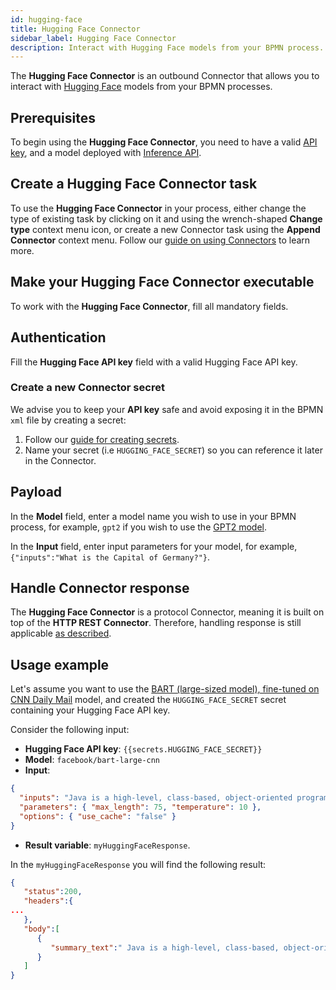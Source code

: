 ```yaml
---
id: hugging-face
title: Hugging Face Connector
sidebar_label: Hugging Face Connector
description: Interact with Hugging Face models from your BPMN process.
---
```


The **Hugging Face Connector** is an outbound Connector that allows you to interact with
[Hugging Face](https://huggingface.co/) models from your BPMN processes.

## Prerequisites

To begin using the **Hugging Face Connector**, you need to have a valid
[API key](https://huggingface.co/docs/api-inference/quicktour#get-your-api-token),
and a model deployed with [Inference API](https://huggingface.co/docs/api-inference/index).

## Create a Hugging Face Connector task

To use the **Hugging Face Connector** in your process, either change the type of existing task by clicking on it
and using the wrench-shaped **Change type** context menu icon, or create a new Connector task using the
**Append Connector** context menu. Follow our [guide on using Connectors](/components/connectors/use-connectors/index.md) to learn more.

## Make your Hugging Face Connector executable

To work with the **Hugging Face Connector**, fill all mandatory fields.

## Authentication

Fill the **Hugging Face API key** field with a valid Hugging Face API key.

### Create a new Connector secret

We advise you to keep your **API key** safe and avoid exposing it in the BPMN `xml` file by creating a secret:

1. Follow our [guide for creating secrets](/components/console/manage-clusters/manage-secrets.md).
2. Name your secret (i.e `HUGGING_FACE_SECRET`) so you can reference it later in the Connector.

## Payload

In the **Model** field, enter a model name you wish to use in your BPMN process, for example, `gpt2` if you wish to use
the [GPT2 model](https://huggingface.co/openai-community/gpt2).

In the **Input** field, enter input parameters for your model, for example, `{"inputs":"What is the Capital of Germany?"}`.

## Handle Connector response

The **Hugging Face Connector** is a protocol Connector, meaning it is built on top of the **HTTP REST Connector**. Therefore,
handling response is still applicable [as described](/components/connectors/protocol/rest.md#response).

## Usage example

Let's assume you want to use the [BART (large-sized model), fine-tuned on CNN Daily Mail](https://huggingface.co/facebook/bart-large-cnn) model,
and created the `HUGGING_FACE_SECRET` secret containing your Hugging Face API key.

Consider the following input:

- **Hugging Face API key**: `{{secrets.HUGGING_FACE_SECRET}}`
- **Model**: `facebook/bart-large-cnn`
- **Input**:

```json
{
  "inputs": "Java is a high-level, class-based, object-oriented programming language that is designed to have as few implementation dependencies as possible. It is a general-purpose programming language intended to let programmers write once, run anywhere (WORA), meaning that compiled Java code can run on all platforms that support Java without the need to recompile. Java applications are typically compiled to bytecode that can run on any Java virtual machine (JVM) regardless of the underlying computer architecture. The syntax of Java is similar to C and C++, but has fewer low-level facilities than either of them. The Java runtime provides dynamic capabilities (such as reflection and runtime code modification) that are typically not available in traditional compiled languages. As of March 2024, Java 22 is the latest version. Java 8, 11, 17, and 21 are previous LTS versions still officially supported.",
  "parameters": { "max_length": 75, "temperature": 10 },
  "options": { "use_cache": "false" }
}
```

- **Result variable**: `myHuggingFaceResponse`.

In the `myHuggingFaceResponse` you will find the following result:

```json
{
   "status":200,
   "headers":{
...
   },
   "body":[
      {
         "summary_text":" Java is a high-level, class-based, object-oriented programming language. It is intended to let programmers write once, run anywhere. Java applications are typically compiled to bytecode that can run on any Java virtual machine (JVM) regardless of the underlying computer architecture. As of March 2024, Java 22 is the latest version."
      }
   ]
}
```
